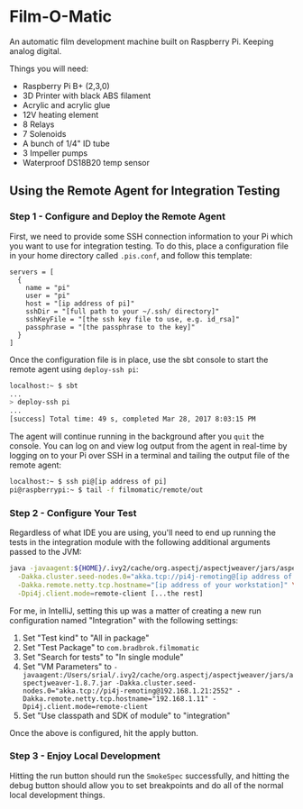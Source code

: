 # Film-O-Matic
An automatic film development machine built on Raspberry Pi. Keeping analog digital.

Things you will need:
* Raspberry Pi B+ (2,3,0)
* 3D Printer with black ABS filament
* Acrylic and acrylic glue
* 12V heating element
* 8 Relays
* 7 Solenoids
* A bunch of 1/4" ID tube
* 3 Impeller pumps
* Waterproof DS18B20 temp sensor

## Using the Remote Agent for Integration Testing

### Step 1 - Configure and Deploy the Remote Agent

First, we need to provide some SSH connection information to your Pi which you want
to use for integration testing. To do this, place a configuration file in your home
directory called `.pis.conf`, and follow this template:

```hocon
servers = [
  {
    name = "pi"
    user = "pi"
    host = "[ip address of pi]"
    sshDir = "[full path to your ~/.ssh/ directory]"
    sshKeyFile = "[the ssh key file to use, e.g. id_rsa]"
    passphrase = "[the passphrase to the key]"
  }
]
```

Once the configuration file is in place, use the sbt console to start the remote agent
using `deploy-ssh pi`:

```bash
localhost:~ $ sbt
...
> deploy-ssh pi
...
[success] Total time: 49 s, completed Mar 28, 2017 8:03:15 PM
```

The agent will continue running in the background after you `quit` the console. You can
log on and view log output from the agent in real-time by logging on to your Pi over
SSH in a terminal and tailing the output file of the remote agent:

```bash
localhost:~ $ ssh pi@[ip address of pi]
pi@raspberrypi:~ $ tail -f filmomatic/remote/out
```

### Step 2 - Configure Your Test

Regardless of what IDE you are using, you'll need to end up running the tests in the
integration module with the following additional arguments passed to the JVM:

```bash
java -javaagent:${HOME}/.ivy2/cache/org.aspectj/aspectjweaver/jars/aspectjweaver-1.8.7.jar \
  -Dakka.cluster.seed-nodes.0="akka.tcp://pi4j-remoting@[ip address of pi]:2552" \
  -Dakka.remote.netty.tcp.hostname="[ip address of your workstation]" \
  -Dpi4j.client.mode=remote-client [...the rest]
```

For me, in IntelliJ, setting this up was a matter of creating a new run configuration named
"Integration" with the following settings:

1. Set "Test kind" to "All in package"
2. Set "Test Package" to `com.bradbrok.filmomatic`
3. Set "Search for tests" to "In single module"
4. Set "VM Parameters" to `-javaagent:/Users/srial/.ivy2/cache/org.aspectj/aspectjweaver/jars/aspectjweaver-1.8.7.jar -Dakka.cluster.seed-nodes.0="akka.tcp://pi4j-remoting@192.168.1.21:2552" -Dakka.remote.netty.tcp.hostname="192.168.1.11" -Dpi4j.client.mode=remote-client`
5. Set "Use classpath and SDK of module" to "integration"

Once the above is configured, hit the apply button.

### Step 3 - Enjoy Local Development

Hitting the run button should run the `SmokeSpec` successfully, and hitting the debug button
should allow you to set breakpoints and do all of the normal local development things.